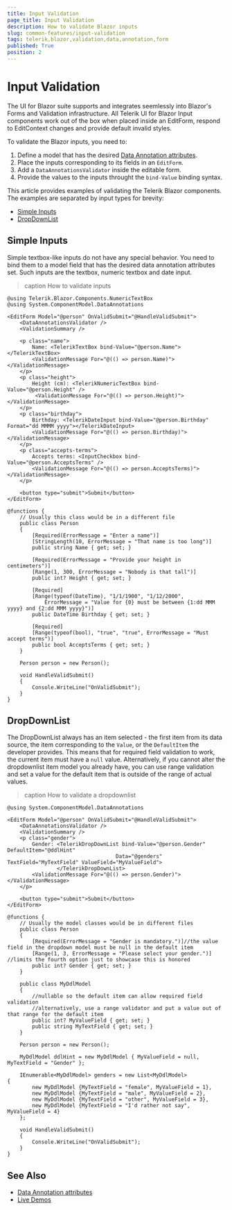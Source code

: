 ```yaml
---
title: Input Validation
page_title: Input Validation
description: How to validate Blazor inputs
slug: common-features/input-validation
tags: telerik,blazor,validation,data,annotation,form
published: True
position: 2
---
```


# Input Validation

The UI for Blazor suite supports and integrates seemlessly into Blazor's Forms and Validation infrastructure. All Telerik UI for Blazor Input components work out of the box when placed inside an EditForm, respond to EditContext changes and provide default invalid styles.

To validate the Blazor inputs, you need to:

1. Define a model that has the desired [Data Annotation attributes](https://docs.microsoft.com/en-us/aspnet/core/mvc/models/validation).
1. Place the inputs corresponding to its fields in an `EditForm`.
1. Add a `DataAnnotationsValidator` inside the editable form.
1. Provide the values to the inputs throught the `bind-Value` binding syntax.

This article provides examples of validating the Telerik Blazor components. The examples are separated by input types for brevity:


* [Simple Inputs](#simple-inputs)
* [DropDownList](#dropdownlist)



## Simple Inputs

Simple textbox-like inputs do not have any special behavior. You need to bind them to a model field that has the desired data annotation attributes set. Such inputs are the textbox, numeric textbox and date input.

>caption How to validate inputs

````CSHTML
@using Telerik.Blazor.Components.NumericTextBox
@using System.ComponentModel.DataAnnotations

<EditForm Model="@person" OnValidSubmit="@HandleValidSubmit">
	<DataAnnotationsValidator />
	<ValidationSummary />

	<p class="name">
		Name: <TelerikTextBox bind-Value="@person.Name"></TelerikTextBox>
		<ValidationMessage For="@(() => person.Name)"></ValidationMessage>
	</p>
	<p class="height">
		Height (cm): <TelerikNumericTextBox bind-Value="@person.Height" />
		 <ValidationMessage For="@(() => person.Height)"></ValidationMessage>
	</p>
	<p class="birthday">
		Birthday: <TelerikDateInput bind-Value="@person.Birthday" Format="dd MMMM yyyy"></TelerikDateInput>
		<ValidationMessage For="@(() => person.Birthday)"></ValidationMessage>
	</p>
	<p class="accepts-terms">
		Accepts terms: <InputCheckbox bind-Value="@person.AcceptsTerms" />
		<ValidationMessage For="@(() => person.AcceptsTerms)"></ValidationMessage>
	</p>

	<button type="submit">Submit</button>
</EditForm>

@functions {
	// Usually this class would be in a different file
	public class Person
	{
		[Required(ErrorMessage = "Enter a name")]
		[StringLength(10, ErrorMessage = "That name is too long")]
		public string Name { get; set; }

		[Required(ErrorMessage = "Provide your height in centimeters")]
		[Range(1, 300, ErrorMessage = "Nobody is that tall")]
		public int? Height { get; set; }

		[Required]
		[Range(typeof(DateTime), "1/1/1900", "1/12/2000",
			ErrorMessage = "Value for {0} must be between {1:dd MMM yyyy} and {2:dd MMM yyyy}")]
		public DateTime Birthday { get; set; }

		[Required]
		[Range(typeof(bool), "true", "true", ErrorMessage = "Must accept terms")]
		public bool AcceptsTerms { get; set; }
	}

	Person person = new Person();

	void HandleValidSubmit()
	{
		Console.WriteLine("OnValidSubmit");
	}
}
````

## DropDownList

The DropDownList always has an item selected - the first item from its data source, the item corresponding to the `Value`, or the `DefaultItem` the developer provides. This means that for required field validation to work, the current item must have a `null` value. Alternatively, if you cannot alter the dropdownlist item model you already have, you can use range validation and set a value for the default item that is outside of the range of actual values.

>caption How to validate a dropdownlist

````CSHTML
@using System.ComponentModel.DataAnnotations

<EditForm Model="@person" OnValidSubmit="@HandleValidSubmit">
	<DataAnnotationsValidator />
	<ValidationSummary />
	<p class="gender">
		Gender: <TelerikDropDownList bind-Value="@person.Gender" DefaultItem="@ddlHint"
								   Data="@genders" TextField="MyTextField" ValueField="MyValueField">
				</TelerikDropDownList>
		<ValidationMessage For="@(() => person.Gender)"></ValidationMessage>
	</p>

	<button type="submit">Submit</button>
</EditForm>

@functions {
	// Usually the model classes would be in different files
	public class Person
	{
		[Required(ErrorMessage = "Gender is mandatory.")]//the value field in the dropdown model must be null in the default item
		[Range(1, 3, ErrorMessage = "Please select your gender.")] //limits the fourth option just to showcase this is honored
		public int? Gender { get; set; }
	}

	public class MyDdlModel
	{
		//nullable so the default item can allow required field validation
		//alternatively, use a range validator and put a value out of that range for the default item
		public int? MyValueField { get; set; }
		public string MyTextField { get; set; }
	}

	Person person = new Person();

	MyDdlModel ddlHint = new MyDdlModel { MyValueField = null, MyTextField = "Gender" };

	IEnumerable<MyDdlModel> genders = new List<MyDdlModel>
{
		new MyDdlModel {MyTextField = "female", MyValueField = 1},
		new MyDdlModel {MyTextField = "male", MyValueField = 2},
		new MyDdlModel {MyTextField = "other", MyValueField = 3},
		new MyDdlModel {MyTextField = "I'd rather not say", MyValueField = 4}
	};

	void HandleValidSubmit()
	{
		Console.WriteLine("OnValidSubmit");
	}
}
````

## See Also

  * [Data Annotation attributes](https://docs.microsoft.com/en-us/aspnet/core/mvc/models/validation)
  * [Live Demos](https://demos.telerik.com/blazor)